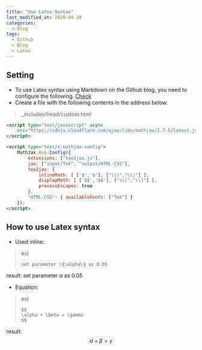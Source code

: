 ```yaml
---
title: "Use Latex Syntax"
last_modified_at: 2020-04-29
categories:
  - Blog
tags:
  - Github
  - Blog
  - Latex
---
```


## Setting
* To use Latex syntax using Markdown on the Github blog, you need to configure the following. [Check](https://www.janmeppe.com/blog/How-to-add-mathjax-to-minimal-mistakes/)
* Create a file with the following contents in the address below.
> _includes/head/custom.html

```html
<script type="text/javascript" async
	src="https://cdnjs.cloudflare.com/ajax/libs/mathjax/2.7.5/latest.js?config=TeX-MML-AM_CHTML">
</script>

<script type="text/x-mathjax-config">
	MathJax.Hub.Config({
		extensions: ["tex2jax.js"],
		jax: ["input/TeX", "output/HTML-CSS"],
		tex2jax: {
			inlineMath: [ ['$','$'], ["\\(","\\)"] ],
			displayMath: [ ['$$','$$'], ["\\[","\\]"] ],
			processEscapes: true
		},
		"HTML-CSS": { availableFonts: ["TeX"] }
	});
</script>
```

## How to use Latex syntax

* Used inline:

> ex) 
> ```
> set parameter \$\alpha\$ as 0.05
> ``` 
 
result:  set parameter $\alpha$ as 0.05

* Equation:

> ex)
> ```
> $$
> \alpha + \beta = \gamma
> $$
> ```

result: 
$$
\alpha + \beta = \gamma
$$
